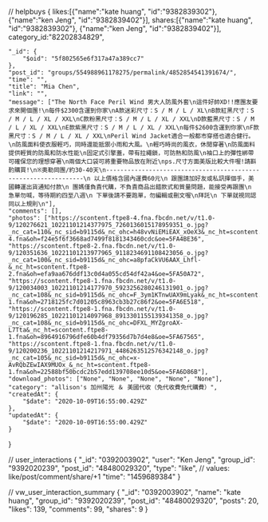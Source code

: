 // helpbuys
{
    likes:[{"name":"kate huang", "id":"9382839302"}, {"name":"ken Jeng", "id":"9382839402"}],
    shares:[{"name":"kate huang", "id":"9382839302"}, {"name":"ken Jeng", "id":"9382839402"}],
    category_id:"82202834829",

    "_id": {
        "$oid": "5f802565e6f317a47a389cc7"
    },
    "post_id": "groups/554988961178275/permalink/4852854541391674/",
    "time": "",
    "title": "Mia Chen",
    "link": "",
    "message": ["The North Face Peril Wind 男大人防風外套\n這件好帥XD!!應團友要求來開個團!\n每件$2300含運到你家\nA款迷彩尺寸：S / M / L / XL\nB款紅黑尺寸：S / M / L / XL / XXL\nC款粉黑尺寸：S / M / L / XL / XXL\nD款藍黑尺寸：S / M / L / XL / XXL\nE款紫黑尺寸：S / M / L / XL / XXL\n每件$2600含運到你家\nF款黑尺寸：S / M / L / XL / XXL\nPeril Wind Jacket適合一般都市穿搭也適合健行。\n防風面料使衣服輕巧，同時還能抵禦小雨和大風。\n輕巧時尚的風衣，休閒穿著\n防風面料提供輕質的防風和防水性能\n固定式引擎蓋，帶有拉繩鎖，可防熱和防風\n袖口上的彈性綁帶可確保您的理想穿著\n兩個大口袋可將重要物品放在附近\nps.尺寸方面美版比較大件喔!請斟酌購買!\n※奧勒岡團/約30-40天\n----------------------------------------------------------------\n 以上價格含國內運費60元\n 跟團請加好友或私訊揮個手，美國轉運出貨通知付款\n 團媽僅負責代購，不負責商品出錯款式和質量問題，能接受再跟團\n 急單勿喊，等待期約四至八週\n 下單後請不要跑單，勿編輯或刪文喔\n拜託\n 下單就視同認同以上規則\n"],
    "comments": [],
    "photos": ["https://scontent.ftpe8-4.fna.fbcdn.net/v/t1.0-9/120276621_10221101214377975_7260136015178959351_o.jpg?_nc_cat=110&_nc_sid=b9115d&_nc_ohc=h48vvNiEMiEAX_xOeX3&_nc_ht=scontent.ftpe8-4.fna&oh=f24e5f6f3668ad7499f8181343460cdc&oe=5FA4BE36", "https://scontent.ftpe8-2.fna.fbcdn.net/v/t1.0-9/120351636_10221101213977965_9118234691108423056_o.jpg?_nc_cat=100&_nc_sid=b9115d&_nc_ohc=a8pfaCkVU6AAX_Lhfl-&_nc_ht=scontent.ftpe8-2.fna&oh=efa9aa676ddf13c0d4a055cd54df42a4&oe=5FA50A72", "https://scontent.ftpe8-1.fna.fbcdn.net/v/t1.0-9/120034003_10221101214177970_5923256280246131901_o.jpg?_nc_cat=108&_nc_sid=b9115d&_nc_ohc=F_3ym1KTnwUAX9mLyak&_nc_ht=scontent.ftpe8-1.fna&oh=2718125fc7d01205c8963cb3b27c86f2&oe=5FA6E518", "https://scontent.ftpe8-1.fna.fbcdn.net/v/t1.0-9/120196285_10221101214097968_8913301155139341358_o.jpg?_nc_cat=108&_nc_sid=b9115d&_nc_ohc=DFXL_MYZgroAX-L7Tta&_nc_ht=scontent.ftpe8-1.fna&oh=8964916796dfe60b4df79356d7b7d4e8&oe=5FA67565", "https://scontent.ftpe8-1.fna.fbcdn.net/v/t1.0-9/120200236_10221101214217971_4486263512576342148_o.jpg?_nc_cat=105&_nc_sid=b9115d&_nc_ohc=x-AvRQbZEwIAX9MUOx_&_nc_ht=scontent.ftpe8-1.fna&oh=22588bf50bcdc2b57edd139708ee10d5&oe=5FA6D86B"],
    "download_photos": ["None", "None", "None", "None", "None"],
    "category": "allison's 加州陽光 ＆ 美國代收（免代收費免代購費）",
    "createdAt": {
        "$date": "2020-10-09T16:55:00.429Z"
    },
    "updatedAt": {
        "$date": "2020-10-09T16:55:00.429Z"
    }
}

// user_interactions
{
    "_id": "0392003902",
    "user": "Ken Jeng",
    "group_id": "9392020239",
    "post_id": "48480029320",
    "type": "like", // values: like/post/comment/share/+1
    "time": "1459689384"
}

// vw_user_interaction_summary
{
    "_id": "0392003902",
    "name": "kate huang",
    "group_id": "9392020239",
    "post_id": "48480029320",
    "posts": 20,
    "likes": 139,
    "comments": 99,
    "shares": 9
}